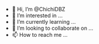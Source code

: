 - 👋 Hi, I’m @ChichiDBZ
- 👀 I’m interested in ...
- 🌱 I’m currently learning ...
- 💞️ I’m looking to collaborate on ...
- 📫 How to reach me ...

<!---
ChichiDBZ/ChichiDBZ is a ✨ special ✨ repository because its `README.md` (this file) appears on your GitHub profile.
You can click the Preview link to take a look at your changes.
--->
